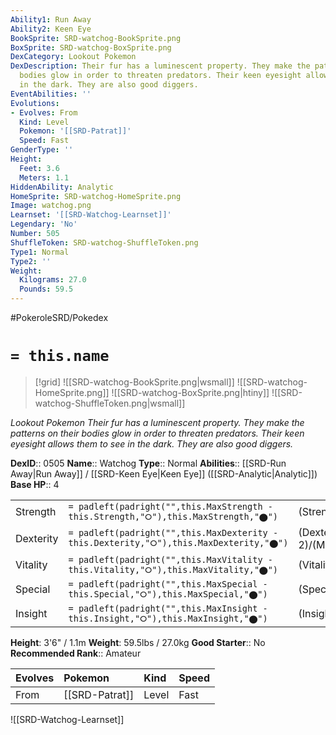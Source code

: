 ```yaml
---
Ability1: Run Away
Ability2: Keen Eye
BookSprite: SRD-watchog-BookSprite.png
BoxSprite: SRD-watchog-BoxSprite.png
DexCategory: Lookout Pokemon
DexDescription: Their fur has a luminescent property. They make the patterns on their
  bodies glow in order to threaten predators. Their keen eyesight allows them to see
  in the dark. They are also good diggers.
EventAbilities: ''
Evolutions:
- Evolves: From
  Kind: Level
  Pokemon: '[[SRD-Patrat]]'
  Speed: Fast
GenderType: ''
Height:
  Feet: 3.6
  Meters: 1.1
HiddenAbility: Analytic
HomeSprite: SRD-watchog-HomeSprite.png
Image: watchog.png
Learnset: '[[SRD-Watchog-Learnset]]'
Legendary: 'No'
Number: 505
ShuffleToken: SRD-watchog-ShuffleToken.png
Type1: Normal
Type2: ''
Weight:
  Kilograms: 27.0
  Pounds: 59.5
---
```


#PokeroleSRD/Pokedex

# `= this.name`

> [!grid]
> ![[SRD-watchog-BookSprite.png|wsmall]]
> ![[SRD-watchog-HomeSprite.png]]
> ![[SRD-watchog-BoxSprite.png|htiny]]
> ![[SRD-watchog-ShuffleToken.png|wsmall]]


*Lookout Pokemon*
*Their fur has a luminescent property. They make the patterns on their bodies glow in order to threaten predators. Their keen eyesight allows them to see in the dark. They are also good diggers.*

**DexID**:: 0505
**Name**:: Watchog
**Type**:: Normal
**Abilities**:: [[SRD-Run Away|Run Away]] / [[SRD-Keen Eye|Keen Eye]] ([[SRD-Analytic|Analytic]])
**Base HP**:: 4

|           |                                                                                        |                                          |
| --------- | -------------------------------------------------------------------------------------- | ---------------------------------------- |
| Strength  | `= padleft(padright("",this.MaxStrength - this.Strength,"⭘"),this.MaxStrength,"⬤")`    | (Strength::2)/(MaxStrength::5)   |
| Dexterity | `= padleft(padright("",this.MaxDexterity - this.Dexterity,"⭘"),this.MaxDexterity,"⬤")` | (Dexterity:: 2)/(MaxDexterity::5) |
| Vitality  | `= padleft(padright("",this.MaxVitality - this.Vitality,"⭘"),this.MaxVitality,"⬤")`    | (Vitality::2)/(MaxVitality::4)   |
| Special   | `= padleft(padright("",this.MaxSpecial - this.Special,"⭘"),this.MaxSpecial,"⬤")`       | (Special::2)/(MaxSpecial::4)     |
| Insight   | `= padleft(padright("",this.MaxInsight - this.Insight,"⭘"),this.MaxInsight,"⬤")`       | (Insight::2)/(MaxInsight::4)     |

**Height**: 3'6" / 1.1m
**Weight**: 59.5lbs / 27.0kg
**Good Starter**:: No
**Recommended Rank**:: Amateur

| Evolves   | Pokemon        | Kind   | Speed   |
|:----------|:---------------|:-------|:--------|
| From      | [[SRD-Patrat]] | Level  | Fast    |

![[SRD-Watchog-Learnset]]